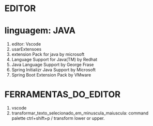 # EDITOR

# linguagem: JAVA
1. editor: Vscode
1. usarExtensoes
  1. extension Pack for java by microsoft
  2. Language Support for Java(TM) by Redhat
  3. Java Language Support by George Frase
  4. Spring Initializr Java Support by Microsoft
  5. Spring Boot Extension Pack by VMware

# FERRAMENTAS_DO_EDITOR
1. vscode
  2. transformar_texto_selecionado_em_minuscula_maiuscula: command palette ctrl+shift+p / transform lower or upper.
